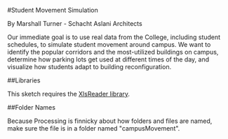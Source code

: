 #Student Movement Simulation

By Marshall Turner - Schacht Aslani Architects

Our immediate goal is to use real data from the College, including student schedules, to simulate student movement around campus. We want to identify the popular corridors and the most-utilized buildings on campus, determine how parking lots get used at different times of the day, and visualize how students adapt to building reconfiguration.

##Libraries

This sketch requires the [XlsReader library](https://github.com/fjenett/xlsreader-library-processing).

##Folder Names

Because Processing is finnicky about how folders and files are named, make sure the file is in a folder named "campusMovement".

